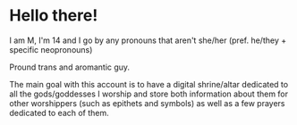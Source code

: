 # Hello there!
  I am M, I'm 14 and I go by any pronouns that aren't she/her (pref. he/they + specific neopronouns)

  Pround trans and aromantic guy.
  
  The main goal with this account is to have a digital shrine/altar dedicated to all the gods/goddesses I worship and store both information about them for other worshippers (such as epithets and symbols) as well as a few prayers dedicated to each of them.
<!--

-->
